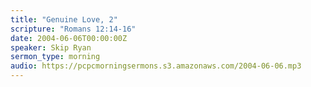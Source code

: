 ```yaml
---
title: "Genuine Love, 2"
scripture: "Romans 12:14-16"
date: 2004-06-06T00:00:00Z
speaker: Skip Ryan
sermon_type: morning
audio: https://pcpcmorningsermons.s3.amazonaws.com/2004-06-06.mp3 
---
```



